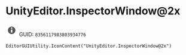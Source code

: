 # UnityEditor.InspectorWindow@2x
![](/img/UnityEditor.InspectorWindow@2x.png)
GUID: `8356117983803934776`
```
EditorGUIUtility.IconContent("UnityEditor.InspectorWindow@2x")
```
